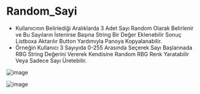 # Random_Sayi
* Kullanıcının Belirlediği Aralıklarda 3 Adet Sayı Random Olarak Belirlenir ve Bu Sayıların İstenirse Başına String Bir Değer Eklenebilir Sonuç Listboxa Aktarılır Button Yardımıyla Panoya Kopyalanabilir.
* Örneğin Kullanıcı 3 Sayıyıda 0-255 Arasında Seçerek Sayı Başlarınada RBG String Değerini Vererek Kendisine Random RBG Renk Yaratabilir Veya Sadece Sayı Üretebilir.

![image](https://github.com/boraavcu/Istege_Gore_Random_Sayi/assets/110854353/c3a2ed73-a8c5-4fe0-9938-c7bbf8391f7b)           

![image](https://github.com/boraavcu/Istege_Gore_Random_Sayi/assets/110854353/de99e01e-c3a3-4df6-b523-e720bfad5699)
